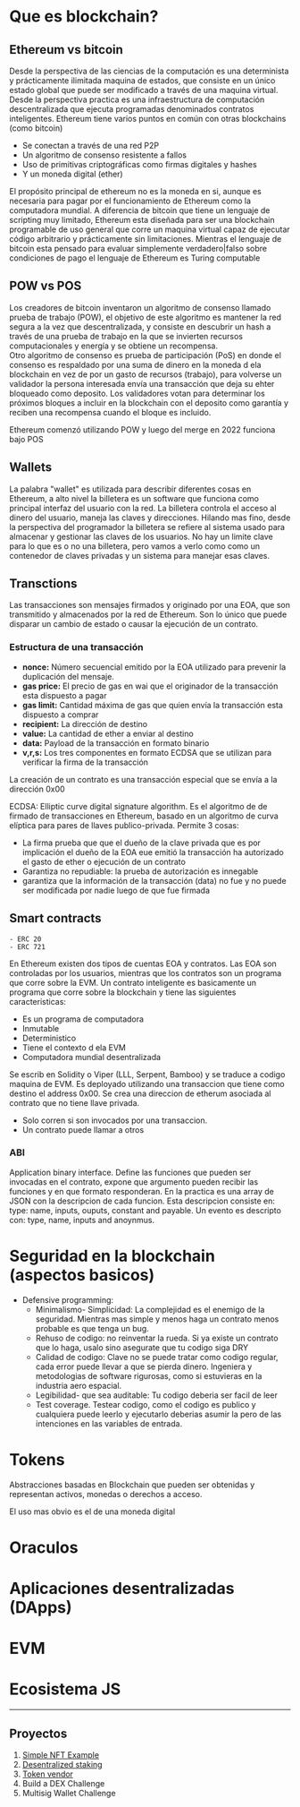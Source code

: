 # Que es blockchain?
 ## Ethereum vs bitcoin
 Desde la perspectiva de las ciencias de la computación es una determinista y prácticamente ilimitada maquina de estados, que consiste en un único estado global que puede ser modificado a través de una maquina virtual.
 Desde la perspectiva practica es una infraestructura de computación descentralizada que ejecuta programadas denominados contratos inteligentes.
 Ethereum tiene varios puntos en común con otras blockchains (como bitcoin)
  - Se conectan a través de una red P2P
  - Un algoritmo de consenso resistente a fallos
  - Uso de primitivas criptográficas como firmas digitales y hashes 
  - Y un moneda digital (ether)

El propósito principal de ethereum no es la moneda en si, aunque es necesaria para pagar por el funcionamiento de Ethereum como la computadora mundial. A diferencia de bitcoin que tiene un lenguaje de scripting muy limitado, Ethereum esta diseñada para ser una blockchain programable de uso general que corre un maquina virtual capaz de ejecutar código arbitrario y prácticamente sin limitaciones. Mientras el lenguaje de bitcoin esta pensado para evaluar simplemente verdadero|falso sobre condiciones de pago el lenguaje de Ethereum es Turing computable  
      
 ## POW vs POS



Los creadores de bitcoin inventaron un algoritmo de consenso llamado prueba de trabajo (POW), el objetivo de este algoritmo es mantener la red segura a la vez que descentralizada, y consiste en descubrir un hash a través de una prueba de trabajo en la que se invierten recursos computacionales y energía y se obtiene un recompensa.  
Otro algoritmo de consenso es prueba de participación (PoS) en donde el consenso es respaldado por una suma de dinero en la moneda d ela blockchain en vez de por un gasto de recursos (trabajo), para volverse un validador la persona interesada envía una transacción que deja su ehter bloqueado como deposito. Los validadores votan para determinar los próximos bloques a incluir en la blockchain con el deposito como garantía y reciben una recompensa cuando el bloque es incluido.


Ethereum comenzó utilizando POW y luego del merge en 2022 funciona bajo POS

## Wallets

La palabra "wallet" es utilizada para describir diferentes cosas en Ethereum, a alto nivel la billetera es un software que funciona como principal interfaz del usuario con la red. La billetera controla el acceso al dinero del usuario, maneja las claves y direcciones. Hilando mas fino, desde la perspectiva del programador la billetera se refiere al sistema usado para almacenar y gestionar las claves de los usuarios. No hay un limite clave para lo que es o no una billetera, pero vamos a verlo como como un contenedor de claves privadas y un sistema para manejar esas claves.



## Transctions

Las transacciones son mensajes firmados y originado por una EOA, que son transmitido y almacenados por la red de Ethereum. Son lo único que puede disparar un cambio de estado o causar la ejecución de un contrato.

### Estructura de una transacción

- **nonce:** Número secuencial emitido por la EOA utilizado para prevenir la duplicación del mensaje.
- **gas price:** El precio de gas en wai que el originador de la transacción esta dispuesto a pagar
- **gas limit:** Cantidad máxima de gas que quien envía la transacción esta dispuesto a comprar
- **recipient:** La dirección de destino
- **value:** La cantidad de ether a enviar al destino
- **data:** Payload de la transacción en formato binario
- **v,r,s:** Los tres componentes en formato ECDSA que se utilizan para verificar la firma de la transacción

La creación de un contrato es una transacción especial que se envía a la dirección 0x00

ECDSA: Elliptic curve digital signature algorithm. Es el algoritmo de de firmado de transacciones en Ethereum, basado en un algoritmo de curva elíptica para pares de llaves publico-privada. Permite 3 cosas:
- La firma prueba que que el dueño de la clave privada que es por implicación el dueño de la EOA eue emitió la transacción ha autorizado el gasto de ether o ejecución de un contrato
- Garantiza no repudiable: la prueba de autorización es innegable
- garantiza que la información de la transacción (data) no fue y no puede ser modificada por nadie luego de que fue firmada

## Smart contracts
    - ERC 20
    - ERC 721
En Ethereum existen dos tipos de cuentas EOA y contratos. Las EOA son controladas por los usuarios, mientras que los contratos son un programa que corre sobre la EVM.
Un contrato inteligente es basicamente un programa que corre sobre la blockchain y tiene las siguientes caracteristicas:
- Es un programa de computadora
- Inmutable
- Deterministico
- Tiene el contexto d ela EVM
- Computadora mundial desentralizada

Se escrib en Solidity o Viper (LLL, Serpent, Bamboo) y se traduce a codigo maquina de EVM. Es deployado utilizando una transaccion que tiene como destino el address 0x00. Se crea una direccion de etherum asociada al contrato que no tiene llave privada.

- Solo corren si son invocados por una transaccion. 
- Un contrato puede llamar a otros

### ABI

Application binary interface. Define las funciones que pueden ser invocadas en el contrato, expone que argumento pueden recibir las funciones y en que formato responderan. En la practica es una array de JSON con la descripcion de cada funcion. Esta descripcion consiste en: type: name, inputs, ouputs, constant and payable. Un evento es descripto con: type, name, inputs and anoynmus. 
# Seguridad en la blockchain (aspectos basicos)

- Defensive programming: 
    - Minimalismo- Simplicidad: La complejidad es el enemigo de la seguridad. Mientras mas simple y menos haga un contrato menos probable es que tenga un bug. 
    - Rehuso de codigo: no reinventar la rueda. Si ya existe un contrato que lo haga, usalo sino asegurate que tu codigo siga DRY
    - Calidad de codigo: Clave no se puede tratar como codigo regular, cada error puede llevar a que se pierda dinero. Ingeniera y metodologias de software rigurosas, como si estuvieras en la industria aero espacial.
    - Legibilidad- que sea auditable: Tu codigo deberia ser facil de leer 
    - Test coverage. Testear codigo, como el codigo es publico y cualquiera puede leerlo y ejecutarlo deberias asumir la pero de las intenciones en las variables de entrada.

# Tokens

Abstracciones basadas en Blockchain que pueden ser obtenidas y representan activos, monedas o derechos a acceso. 

El uso mas obvio es el de una moneda digital
# Oraculos
# Aplicaciones desentralizadas (DApps)
# EVM
# Ecosistema JS

--- 
## Proyectos

1. [Simple NFT Example](https://speedrunethereum.com/challenge/simple-nft-example)
2. [Desentralized staking](https://speedrunethereum.com/challenge/decentralized-staking)
3. [Token vendor](https://speedrunethereum.com/challenge/token-vendor)
4. Build a DEX Challenge
5. Multisig Wallet Challenge